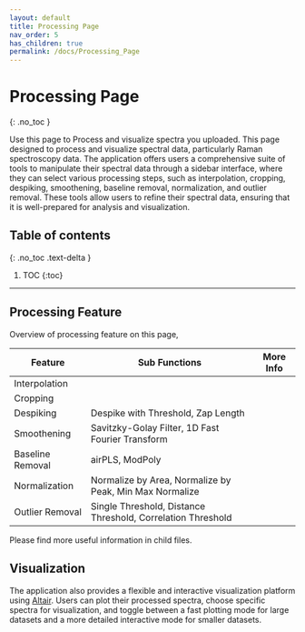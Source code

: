 ```yaml
---
layout: default
title: Processing Page
nav_order: 5
has_children: true
permalink: /docs/Processing_Page
---
```


# Processing Page
{: .no_toc }

Use this page to Process and visualize spectra you uploaded. This page designed to process and visualize spectral data, particularly Raman spectroscopy data. The application offers users a comprehensive suite of tools to manipulate their spectral data through a sidebar interface, where they can select various processing steps, such as interpolation, cropping, despiking, smoothening, baseline removal, normalization, and outlier removal. These tools allow users to refine their spectral data, ensuring that it is well-prepared for analysis and visualization.


## Table of contents
{: .no_toc .text-delta }

1. TOC
{:toc}

---

## Processing Feature

Overview of processing feature on this page,

| Feature             | Sub Functions                                      | More Info |
|---------------------|---------------------------------------------------|-----------|
| Interpolation       |               |           |
| Cropping            |                       |           |
| Despiking           | Despike with Threshold, Zap Length                      |           |
| Smoothening         | Savitzky-Golay Filter, 1D Fast Fourier Transform    |           |
| Baseline Removal    | airPLS, ModPoly                                    |           |
| Normalization       | Normalize by Area, Normalize by Peak, Min Max Normalize |      |
| Outlier Removal     | Single Threshold, Distance Threshold, Correlation Threshold |    |

Please find more useful information in child files.

## Visualization 

The application also provides a flexible and interactive visualization platform using [Altair](https://altair-viz.github.io/index.html). Users can plot their processed spectra, choose specific spectra for visualization, and toggle between a fast plotting mode for large datasets and a more detailed interactive mode for smaller datasets.